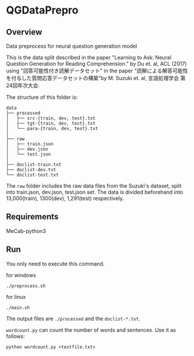 # QGDataPrepro
## Overview
Data preprocess for neural question generation model

This is the data split described in the paper "Learning to Ask: Neural Question Generation for Reading Comprehension." by Du et. al, ACL (2017) using "回答可能性付き読解データセット" in the paper "読解による解答可能性を付与した質問応答データセットの構築"by M. Suzuki et. al, 言語処理学会 第24回年次大会.

The structure of this folder is:

    data
    ├── processed
    │   ├── src-{train, dev, test}.txt
    │   ├── tgt-{train, dev, test}.txt
    │   └── para-{train, dev, test}.txt
    │  
    ├── raw
    │   ├── train.json
    │   ├── dev.json
    │   └── test.json
    │
    ├── doclist-train.txt
    ├── doclist-dev.txt
    └── doclist-test.txt

The `raw` folder includes the raw data files from the Suzuki's dataset, split into train.json, dev.json, test.json set. The data is divided beforehand into 13,000(train), 1300(dev), 1,291(test) respectively.

## Requirements
MeCab-python3

## Run
You only need to execute this command.

for windows

```./preprocess.sh```

for linux

```./main.sh```

The output files are `./processed` and the `doclist-*.txt`.


`wordcount.py` can count the number of words and sentences.
Use it as follows:

```python wordcount.py <textfile.txt>```
